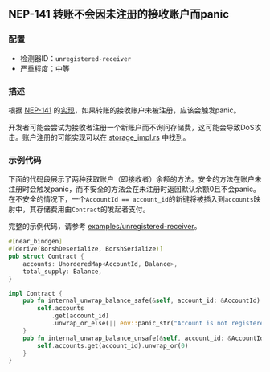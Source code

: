 
## NEP-141 转账不会因未注册的接收账户而panic

### 配置

* 检测器ID：`unregistered-receiver`
* 严重程度：中等

### 描述

根据 [NEP-141](https://github.com/near/NEPs/blob/master/neps/nep-0141.md) 的[实现](https://github.com/near/near-sdk-rs/blob/63ba6ecc9439ec1c319c1094d581653698229473/near-contract-standards/src/fungible_token/core_impl.rs#L58)，如果转账的接收账户未被注册，应该会触发panic。

开发者可能会尝试为接收者注册一个新账户而不询问存储费，这可能会导致DoS攻击。账户注册的可能实现可以在 [storage_impl.rs](https://github.com/near/near-sdk-rs/blob/1859ce4c201d2a85fbe921fdada1df59b00d2d8c/near-contract-standards/src/fungible_token/storage_impl.rs#L45) 中找到。

### 示例代码

下面的代码段展示了两种获取账户（即接收者）余额的方法。安全的方法在账户未注册时会触发panic，而不安全的方法会在未注册时返回默认余额0且不会panic。在不安全的情况下，一个`AccountId == account_id`的新键将被插入到`accounts`映射中，其存储费用由`Contract`的发起者支付。

完整的示例代码，请参考 [examples/unregistered-receiver](/examples/unregistered-receiver)。

```rust
#[near_bindgen]
#[derive(BorshDeserialize, BorshSerialize)]
pub struct Contract {
    accounts: UnorderedMap<AccountId, Balance>,
    total_supply: Balance,
}

impl Contract {
    pub fn internal_unwrap_balance_safe(&self, account_id: &AccountId) -> Balance {
        self.accounts
            .get(account_id)
            .unwrap_or_else(|| env::panic_str("Account is not registered"))
    }
    pub fn internal_unwrap_balance_unsafe(&self, account_id: &AccountId) -> Balance {
        self.accounts.get(account_id).unwrap_or(0)
    }
}
```
